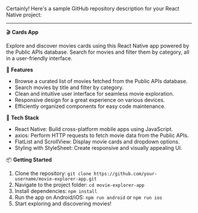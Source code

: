 Certainly! Here's a sample GitHub repository description for your React Native project:

---

🎬 **Cards App**

Explore and discover movies cards using this React Native app powered by the Public APIs database. Search for movies and filter them by category, all in a user-friendly interface.

🚀 **Features**

- Browse a curated list of movies fetched from the Public APIs database.
- Search movies by title and filter by category.
- Clean and intuitive user interface for seamless movie exploration.
- Responsive design for a great experience on various devices.
- Efficiently organized components for easy code maintenance.

🔧 **Tech Stack**

- React Native: Build cross-platform mobile apps using JavaScript.
- axios: Perform HTTP requests to fetch movie data from the Public APIs.
- FlatList and ScrollView: Display movie cards and dropdown options.
- Styling with StyleSheet: Create responsive and visually appealing UI.

📦 **Getting Started**

1. Clone the repository: `git clone https://github.com/your-username/movie-explorer-app.git`
2. Navigate to the project folder: `cd movie-explorer-app`
3. Install dependencies: `npm install`
4. Run the app on Android/iOS: `npm run android` or `npm run ios`
5. Start exploring and discovering movies!

